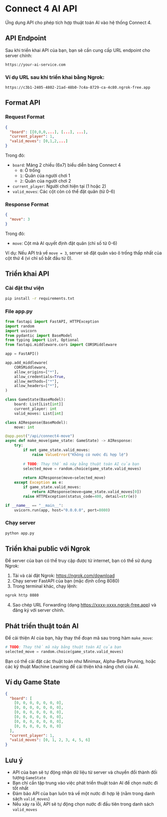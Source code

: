 # Connect 4 AI API

Ứng dụng API cho phép tích hợp thuật toán AI vào hệ thống Connect 4.

## API Endpoint

Sau khi triển khai API của bạn, bạn sẽ cần cung cấp URL endpoint cho server chính:
```
https://your-ai-service.com
```

### Ví dụ URL sau khi triển khai bằng Ngrok:
```
https://c3b1-2405-4802-21ad-48b0-7c4a-8729-ca-4c80.ngrok-free.app
```

## Format API

### Request Format
```json
{
  "board": [[0,0,0,...], [...], ...],
  "current_player": 1,
  "valid_moves": [0,1,2,...]
}
```

Trong đó:
- `board`: Mảng 2 chiều (6x7) biểu diễn bảng Connect 4
  - `0`: Ô trống
  - `1`: Quân của người chơi 1
  - `2`: Quân của người chơi 2
- `current_player`: Người chơi hiện tại (1 hoặc 2)
- `valid_moves`: Các cột còn có thể đặt quân (từ 0-6)

### Response Format
```json
{
  "move": 3
}
```

Trong đó:
- `move`: Cột mà AI quyết định đặt quân (chỉ số từ 0-6)

Ví dụ: Nếu API trả về `move = 3`, server sẽ đặt quân vào ô trống thấp nhất của cột thứ 4 (vì chỉ số bắt đầu từ 0).

## Triển khai API

### Cài đặt thư viện
```bash
pip install -r requirements.txt
```

### File app.py
```python
from fastapi import FastAPI, HTTPException
import random
import uvicorn
from pydantic import BaseModel
from typing import List, Optional
from fastapi.middleware.cors import CORSMiddleware

app = FastAPI()

app.add_middleware(
    CORSMiddleware,
    allow_origins=["*"],
    allow_credentials=True,
    allow_methods=["*"],
    allow_headers=["*"],
)

class GameState(BaseModel):
    board: List[List[int]]
    current_player: int
    valid_moves: List[int]

class AIResponse(BaseModel):
    move: int

@app.post("/api/connect4-move")
async def make_move(game_state: GameState) -> AIResponse:
    try:
        if not game_state.valid_moves:
            raise ValueError("Không có nước đi hợp lệ")
            
        # TODO: Thay thế mã này bằng thuật toán AI của bạn
        selected_move = random.choice(game_state.valid_moves)
        
        return AIResponse(move=selected_move)
    except Exception as e:
        if game_state.valid_moves:
            return AIResponse(move=game_state.valid_moves[0])
        raise HTTPException(status_code=400, detail=str(e))

if __name__ == "__main__":
    uvicorn.run(app, host="0.0.0.0", port=8080)
```

### Chạy server
```bash
python app.py
```

## Triển khai public với Ngrok

Để server của bạn có thể truy cập được từ internet, bạn có thể sử dụng Ngrok:

1. Tải và cài đặt Ngrok: https://ngrok.com/download
2. Chạy server FastAPI của bạn (mặc định cổng 8080)
3. Trong terminal khác, chạy lệnh:
```bash
ngrok http 8080
```
4. Sao chép URL Forwarding (dạng https://xxxx-xxxx.ngrok-free.app) và đăng ký với server chính.

## Phát triển thuật toán AI

Để cải thiện AI của bạn, hãy thay thế đoạn mã sau trong hàm `make_move`:

```python
# TODO: Thay thế mã này bằng thuật toán AI của bạn
selected_move = random.choice(game_state.valid_moves)
```

Bạn có thể cài đặt các thuật toán như Minimax, Alpha-Beta Pruning, hoặc các kỹ thuật Machine Learning để cải thiện khả năng chơi của AI.

## Ví dụ Game State

```json
{
  "board": [
    [0, 0, 0, 0, 0, 0, 0],
    [0, 0, 0, 0, 0, 0, 0],
    [0, 0, 0, 0, 0, 0, 0],
    [0, 0, 0, 0, 0, 0, 0],
    [0, 0, 0, 0, 0, 0, 0],
    [0, 0, 0, 0, 0, 0, 0]
  ],
  "current_player": 1,
  "valid_moves": [0, 1, 2, 3, 4, 5, 6]
}
```

## Lưu ý

- API của bạn sẽ tự động nhận dữ liệu từ server và chuyển đổi thành đối tượng `GameState`
- Bạn chỉ cần tập trung vào việc phát triển thuật toán AI để chọn nước đi tốt nhất
- Đảm bảo API của bạn luôn trả về một nước đi hợp lệ (nằm trong danh sách `valid_moves`)
- Nếu xảy ra lỗi, API sẽ tự động chọn nước đi đầu tiên trong danh sách `valid_moves`
``` 
